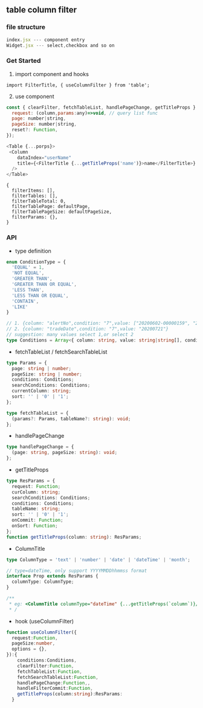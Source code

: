 ## table column filter

### file structure

```hooks.js --- separate state and func
index.jsx --- component entry
Widget.jsx --- select,checkbox and so on
```

### Get Started

1. import component and hooks

`import FilterTitle, { useColumnFilter } from 'table';`

2. use component

```js
const { clearFilter, fetchTableList, handlePageChange, getTitleProps } = useColumnFilter({
  request: (column,params:any)=>void, // query list func
  page: number|string,
  pageSize: number|string,
  reset?: Function,
});

<Table {...porps}>
 <Column
    dataIndex="userName"
    title={<FilterTitle {...getTitleProps('name')}>name</FilterTitle>}
  />
</Table>
```

```
{
  filterItems: [],
  filterTables: [],
  filterTableTotal: 0,
  filterTablePage: defaultPage,
  filterTablePageSize: defaultPageSize,
  filterParams: {},
}
```

### API

- type definition

```typescript
enum ConditionType = {
  'EQUAL' = 1,
  'NOT EQUAL',
  'GREATER THAN',
  'GREATER THAN OR EQUAL',
  'LESS THAN',
  'LESS THAN OR EQUAL',
  'CONTAIN',
  'LIKE'
}

// 1. {column: "alertNo",condition: "7",value: ["20200602-00000159", "20200602-00000158"]}
// 2. {column: "tradeDate",condition: "7",value: "20200721"}
// suggestion: many values select 1,or select 2
type Conditions = Array<{ column: string, value: string|string[], condition: ConditionType }>
```

- fetchTableList / fetchSearchTableList

```typescript
type Params = {
  page: string | number;
  pageSize: string | number;
  conditions: Conditions;
  searchConditions: Conditions;
  currentColumn: string;
  sort: '' | '0' | '1';
};

type fetchTableList = {
  (params?: Params, tableName?: string): void;
};
```

- handlePageChange

```typescript
type handlePageChange = {
  (page: string, pageSize: string): void;
};
```

- getTitleProps

```typescript
type ResParams = {
  request: Function;
  curColumn: string;
  searchConditions: Conditions;
  conditions: Conditions;
  tableName: string;
  sort: '' | '0' | '1';
  onCommit: Function;
  onSort: Function;
};
function getTitleProps(column: string): ResParams;
```

- ColumnTitle

```typescript
type ColumnType = 'text' | 'number' | 'date' | 'dateTime' | 'month';

// type=dateTime, only support YYYYMMDDhhmmss format
interface Prop extends ResParams {
  columnType: ColumnType;
}

/**
 * eg: <ColumnTitle columnType="dateTime" {...getTitleProps(`column`)}/>
 * /
```

- hook (useColumnFilter)

```typescript
function useColumnFilter({
  request:Function,
  pageSize:number,
  options = {},
}):{
    conditions:Conditions,
    clearFilter:Function,
    fetchTableList:Function,
    fetchSearchTableList:Function,
    handlePageChange:Function,,
    handleFilterCommit:Function,
    getTitleProps(column:string):ResParams:
  }
```
